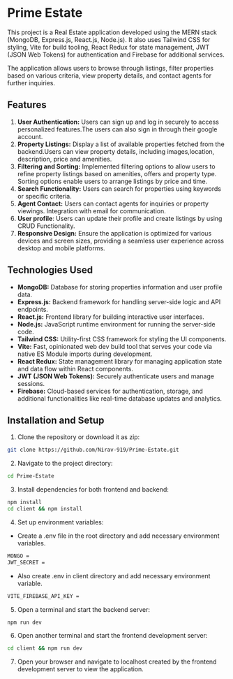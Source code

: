 # Prime Estate

This project is a Real Estate application developed using the MERN stack (MongoDB, Express.js, React.js, Node.js). It also uses Tailwind CSS for styling, Vite for build tooling, React Redux for state management, JWT (JSON Web Tokens) for authentication and Firebase for additional services.

The application allows users to browse through listings, filter properties based on various criteria, view property details, and contact agents for further inquiries.

## Features

1. **User Authentication:** Users can sign up and log in securely to access personalized features.The users can also sign in through their google account.
2. **Property Listings:** Display a list of available properties fetched from the backend.Users can view property details, including images,location, description, price and amenities.
3. **Filtering and Sorting:** Implemented filtering options to allow users to refine property listings based on amenities, offers and property type. Sorting options enable users to arrange listings by price and time.
4. **Search Functionality:** Users can search for properties using keywords or specific criteria.
5. **Agent Contact:** Users can contact agents for inquiries or property viewings. Integration with email for communication.
6. **User profile**: Users can update their profile and create listings by using CRUD Functionality.
7. **Responsive Design:** Ensure the application is optimized for various devices and screen sizes, providing a seamless user experience across desktop and mobile platforms.

## Technologies Used

- **MongoDB:** Database for storing properties information and user profile data.
- **Express.js:** Backend framework for handling server-side logic and API endpoints.
- **React.js:** Frontend library for building interactive user interfaces.
- **Node.js:** JavaScript runtime environment for running the server-side code.
- **Tailwind CSS:** Utility-first CSS framework for styling the UI components.
- **Vite:** Fast, opinionated web dev build tool that serves your code via native ES Module imports during development.
- **React Redux:** State management library for managing application state and data flow within React components.
- **JWT (JSON Web Tokens):** Securely authenticate users and manage sessions.
- **Firebase:** Cloud-based services for authentication, storage, and additional functionalities like real-time database updates and analytics.

## Installation and Setup

1. Clone the repository or download it as zip:

```bash
git clone https://github.com/Nirav-919/Prime-Estate.git
```

2. Navigate to the project directory:

```bash
cd Prime-Estate
```

3. Install dependencies for both frontend and backend:

```bash
npm install
cd client && npm install
```

4. Set up environment variables:

- Create a .env file in the root directory and add necessary environment variables.

```bash
MONGO = 
JWT_SECRET = 
```
- Also create .env in client directory and add necessary environment variable.

```bash
VITE_FIREBASE_API_KEY = 
```

5. Open a terminal and start the backend server:

```bash
npm run dev
```

6. Open another terminal and start the frontend development server:

```bash
cd client && npm run dev
```

7. Open your browser and navigate to localhost created by the frontend development server to view the application.